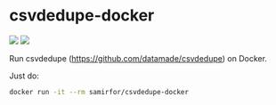 # csvdedupe-docker

[![](https://images.microbadger.com/badges/image/samirfor/csvdedupe-docker.svg)](https://microbadger.com/images/samirfor/csvdedupe-docker "Get your own image badge on microbadger.com") [![](https://images.microbadger.com/badges/version/samirfor/csvdedupe-docker.svg)](https://microbadger.com/images/samirfor/csvdedupe-docker "Get your own version badge on microbadger.com")

Run csvdedupe (https://github.com/datamade/csvdedupe) on Docker.

Just do:
```bash
docker run -it --rm samirfor/csvdedupe-docker
```
